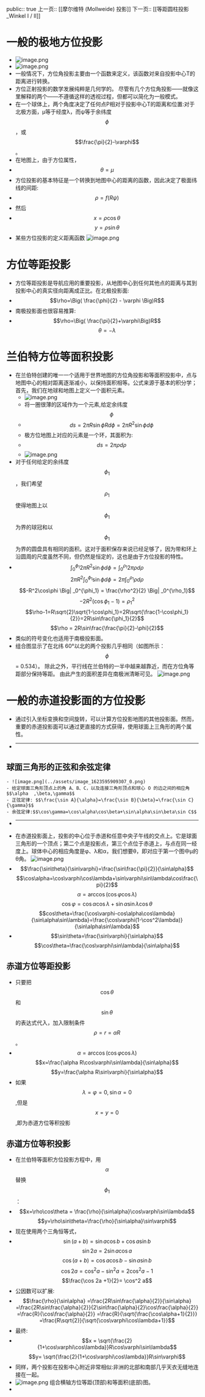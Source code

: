 public:: true
上一页:: [[摩尔维特 (Mollweide) 投影]]
下一页:: [[等距圆柱投影_Winkel I / II]]

# 一般的极地方位投影
- ![image.png](../assets/image_1623590568077_0.png)
- ![image.png](../assets/image_1623590573515_0.png)
- 一般情况下，方位角投影主要由一个函数来定义，该函数对来自投影中心T的距离进行转换。
- 方位正射投影的数学发展纯粹是几何学的。 尽管有几个方位角投影——就像这里解释的两个——不遵循这样的透视过程，但都可以简化为一般模式。
- 在一个球体上，两个角度决定了任何点P相对于投影中心T的距离和位置:对于北极方面，μ等于经度λ，而ψ等于余纬度$$\phi$$，或$$\frac{\pi}{2}-\varphi$$。
- 在地图上，由于方位属性，
-
  $$\theta=\mu$$
- 方位投影的基本特征是一个转换到地图中心的距离的函数，因此决定了极面纬线的间距:
-
  $$\rho=f(R\psi)$$
- 然后
-
  $$x=\rho\cos\theta$$
  $$y=\rho\sin\theta$$
- 某些方位投影的定义距离函数
  ![image.png](../assets/image_1623594533434_0.png)
# 方位等距投影
- 方位等距投影是导航应用的重要投影，从地图中心到任何其他点的距离与其到投影中心的真实径向距离成正比。在北极投影面:
-
  $$\rho=\Big( \frac{\phi}{2} - \varphi \Big)R$$
- 南极投影面也很容易推算:
-
  $$\rho=\Big( \frac{\pi}{2}+\varphi\Big)R$$
  $$\theta=-\lambda$$
# 兰伯特方位等面积投影
- 在兰伯特创建的唯一一个适用于世界地图的方位角投影和等面积投影中，点与地图中心的相对距离逐渐减小，以保持面积相等。公式来源于基本的积分学；首先，我们在地球和地图上定义一个面积元素。
	- ![image.png](../assets/image_1623594940536_0.png)
	- 将一圈很薄的区域作为一个元素,给定余纬度$$\phi$$
	-
	  $$ds=2\pi R\sin \phi Rd\phi =2\pi R^2 \sin \phi d \phi$$
	- 极方位地图上对应的元素是一个环，其面积为:
	-
	  $$ds=2\pi\rho d \rho$$
	- ![image.png](../assets/image_1623594955508_0.png)
- 对于任何给定的余纬度$$\phi_1$$，我们希望$$\rho_1$$使得地图上以$$\phi_1$$为界的球冠和以$$\phi_1$$为界的圆盘具有相同的面积。这对于面积保存来说已经足够了，因为带和环上沿圆周的尺度虽然不同，但仍然是恒定的，这也是由于方位投影的特性。
-
  $$\int_0^{\phi_1}2\pi R^2 \sin \phi d \phi = \int_0^{\rho_1}2\pi\rho d \rho$$
  $$2\pi R^2\int_0^{\phi_1}\sin\phi d \phi = 2\pi \int_0^{\rho_1}\rho d \rho $$
  $$-R^2\cos\phi \Big| _0^{\phi_1} = \frac{\rho^2}{2} \Big| _0^{\rho_1}$$
  $$-2R^2(\cos \phi_1 -1)=\rho_1^2$$
  $$\rho-1=R\sqrt{2}\sqrt{1-\cos\phi_1}=2R\sqrt{\frac{1-\cos\phi_1}{2}}=2R\sin\frac{\phi_1}{2}$$
  $$\rho = 2R\sin\frac{\frac{\pi}{2}-\phi}{2}$$
- 类似的符号变化也适用于南极投影面。
- 组合图显示了在北纬 60°以北的两个投影几乎相同（如图所示：$$\phi$$ = 0.534）。 除此之外，平行线在兰伯特的一半中越来越靠近，而在方位角等距部分保持等距。 由此产生的面积差异在南极洲清晰可见。
  ![image.png](../assets/image_1623595865579_0.png)
# 一般的赤道投影面的方位投影
- 通过引入坐标变换和空间旋转，可以计算方位投影地图的其他投影面。然而，重要的赤道投影面可以通过更直接的方式获得，使用球面上三角形的两个属性。
-
  ****
## 球面三角形的正弦和余弦定律
	- ![image.png](../assets/image_1623595909307_0.png)
	- 给定球面三角形顶点上的角 A、B、C，以及连接三角形顶点和球心 O 的边之间的相应角 $$\alpha  ,\beta,\gamma$$
	- 正弦定律: $$\frac{\sin A}{\alpha}=\frac{\sin B}{\beta}=\frac{\sin C}{\gamma}$$
	- 余弦定律:$$\cos\gamma=\cos\alpha\cos\beta+\sin\alpha\sin\beta\sin C$$
-
  ****
- 在赤道投影面上，投影的中心位于赤道和任意中央子午线的交点上。它是球面三角形的一个顶点；第二个点是投影点，第三个点位于赤道上，与点在同一经度上。球体中心的相应角度是φ、λ和α，我们想要θ，即对应于第一个图中μ的θ角。
  ![image.png](../assets/image_1623596663364_0.png)
-
  $$\frac{\sin\theta}{\sin\varphi}=\frac{\sin\frac{\pi}{2}}{\sin\alpha}$$
  $$\cos\alpha=\cos\varphi\cos\lambda+\sin\varphi\sin\lambda\cos\frac{\pi}{2}$$
  $$\alpha=\arccos(\cos\varphi\cos\lambda)$$
  $$\cos\varphi=\cos\alpha\cos\lambda+\sin\alpha\sin\lambda\cos\theta$$
  $$cos\theta=\frac{\cos\varphi-cos\alpha\cos\lambda}{\sin\alpha\sin\lambda}=\frac{\cos\varphi(1-\cos^2\lambda)}{\sin\alpha\sin\lambda}$$
-
  $$\sin\theta=\frac{\sin\varphi}{\sin\alpha}$$
  $$\cos\theta=\frac{\cos\varphi\sin\lambda}{\sin\alpha}$$
## 赤道方位等距投影
- 只要把$$\cos\theta$$和$$\sin\theta$$的表达式代入，加入限制条件$$\rho=r=\alpha R$$。
-
  $$\alpha=\arccos(\cos\varphi\cos\lambda)$$
  $$x=\frac{\alpha R\cos\varphi\sin\lambda}{\sin\alpha}$$
  $$y=\frac{\alpha R\sin\varphi}{\sin\alpha}$$
- 如果$$\lambda=\varphi=0,\sin\alpha=0$$,但是$$x=y=0$$,即为赤道方位等积投影
## 赤道方位等积投影
- 在兰伯特等面积方位投影方程中，用 $$\alpha$$替换 $$\phi_1$$：
-
  $$x=\rho\cos\theta = \frac{\rho}{\sin\alpha}\cos\varphi\sin\lambda$$
  $$y=\rho\sin\theta=\frac{\rho}{\sin\alpha}\sin\varphi$$
- 现在使用两个三角恒等式，
-
  $$\sin(a+b)=\sin a \cos b + \cos a \sin b$$
  $$ \sin 2a = 2\sin a \cos a$$
  $$\cos(a+b) = \cos a \cos b - \sin a \sin b$$
  $$\cos 2a = \cos^2 a -\sin^2 a = 2\cos^2 a -1$$
  $$\frac{\cos 2a +1}{2}= \cos^2 a$$
- 公因数可以扩展:
-
  $$\frac{\rho}{\sin\alpha}
  =\frac{2R\sin\frac{\alpha}{2}}{\sin\alpha}
  =\frac{2R\sin\frac{\alpha}{2}}{2\sin\frac{\alpha}{2}\cos\frac{\alpha}{2}}
  =\frac{R}{\cos\frac{\alpha}{2}}
  =\frac{R}{\sqrt{\frac{\cos\alpha+1}{2}}}
  =\frac{R\sqrt{2}}{\sqrt{\cos\varphi\cos\lambda+1}}$$
- 最终:
-
  $$x = \sqrt{\frac{2}{1+\cos\varphi\cos\lambda}}R\cos\varphi\sin\lambda$$
  $$y= \sqrt{\frac{2}{1+\cos\varphi\cos\lambda}}R\sin\varphi$$
- 同样，两个投影在投影中心附近非常相似:非洲的北部和南部几乎天衣无缝地连接在一起。
- ![image.png](../assets/image_1623598580880_0.png)
  组合横轴方位等距(顶部)和等面积(底部)图。
-